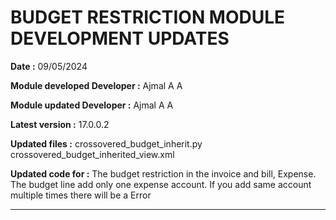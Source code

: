 BUDGET RESTRICTION MODULE DEVELOPMENT UPDATES
==============================================

**Date :** 09/05/2024

**Module developed Developer :** Ajmal A A

**Module updated Developer :** Ajmal A A

**Latest version :** 17.0.0.2

**Updated files :**
crossovered_budget_inherit.py
crossovered_budget_inherited_view.xml

**Updated code for :**
The budget restriction in the invoice and bill, Expense.
The budget line add only one expense account.
If you add same account multiple times there will be a Error



---------------------------------------------------------------------------------------